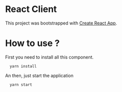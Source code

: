 # React Client 

This project was bootstrapped with [Create React App](https://github.com/facebookincubator/create-react-app).

# How to use ? 

First you need to install all this component. 

```
  yarn install 
```

An then, just start the application

```
  yarn start
```
